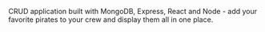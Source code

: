 CRUD application built with MongoDB, Express, React and Node - add your favorite pirates to your crew and display them all in one place.
